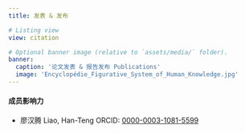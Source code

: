 ```yaml
---
title: 发表 & 发布

# Listing view
view: citation

# Optional banner image (relative to `assets/media/` folder).
banner:
  caption: '论文发表 & 报告发布 Publications'
  image: 'Encyclopédie_Figurative_System_of_Human_Knowledge.jpg'
---
```




<div class="alert alert-success" role="alert" markdown="1">

####  <span style="color: #F0B940;"><i class="ai ai-doi   ai-3x fa-flip"></i></span>成员影响力

* 廖汉腾  Liao, Han-Teng <span style="color: #b2c046;"><i class="ai ai-orcid ai-1x ai-figshare fa-flip"></i></span>ORCID: [0000-0003-1081-5599](https://orcid.org/0000-0003-1081-5599)

</div>

